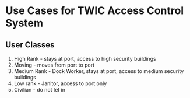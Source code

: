 # Use Cases for TWIC Access Control System

## User Classes

1) High Rank - stays at port, access to high security buildings
2) Moving - moves from port to port
3) Medium Rank - Dock Worker, stays at port, access to medium security buildings
4) Low rank - Janitor, access to port only
5) Civilian - do not let in
